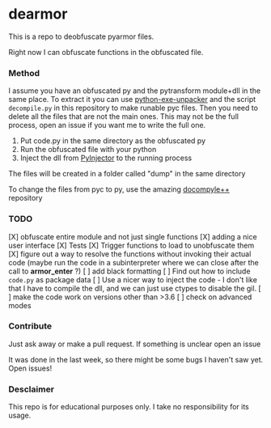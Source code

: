 # dearmor
This is a repo to deobfuscate pyarmor files.

Right now I can obfuscate functions in the obfuscated file.

### Method
I assume you have an obfuscated py and the pytransform module+dll in the same place. To extract it you can use [python-exe-unpacker](https://github.com/countercept/python-exe-unpacker) and the script `decompile.py` in this repository to make runable pyc files. Then you need to delete all the files that are not the main ones. This may not be the full process, open an issue if you want me to write the full one.

1. Put code.py in the same directory as the obfuscated py
1. Run the obfuscated file with your python
1. Inject the dll from [PyInjector](https://github.com/call-042PE/PyInjector) to the running process

The files will be created in a folder called "dump" in the same directory

To change the files from pyc to py, use the amazing [docompyle++](https://github.com/zrax/pycdc) repository

### TODO
[X] obfuscate entire module and not just single functions
[X] adding a nice user interface
[X] Tests
[X] Trigger functions to load to unobfuscate them
[X] figure out a way to resolve the functions without invoking their actual code (maybe run the code in a subinterpreter where we can close after the call to __armor_enter__  ?)
[ ] add black formatting
[ ] Find out how to include `code.py` as package data
[ ] Use a nicer way to inject the code - I don't like that I have to compile the dll, and we can just use ctypes to disable the gil.
[ ] make the code work on versions other than >3.6
[ ] check on advanced modes


### Contribute
Just ask away or make a pull request.
If something is unclear open an issue

It was done in the last week, so there might be some bugs I haven't saw yet. Open issues!

### Desclaimer
This repo is for educational purposes only. I take no responsibility for its usage. 